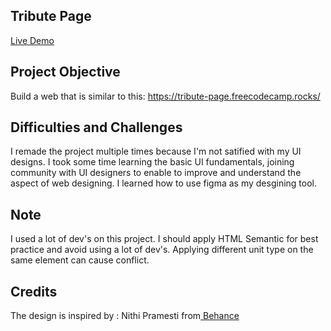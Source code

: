 ## Tribute Page

<a href="https://codepen.io/dennisgocong/full/NWaLmbB" target="_blank">Live Demo</a>

## Project Objective

Build a web that is similar to this: <a href="https://tribute-page.freecodecamp.rocks/" target="_blank"> https://tribute-page.freecodecamp.rocks/ </a>

## Difficulties and Challenges

I remade the project multiple times because I'm not satified with my UI designs. I took some time learning the basic UI fundamentals, joining community with UI designers to enable to improve and understand the aspect of web designing. I learned how to use figma as my desgining tool.

## Note

I used a lot of dev's on this project. I should apply HTML Semantic for best practice and avoid using a lot of dev's. Applying different unit type on the same element can cause conflict.

## Credits

The design is inspired by : Nithi Pramesti from<a href="https://www.behance.net/gallery/93886357/Tribute-Page-Dr-Norman-Borlaug" target="_blank"> Behance </a>

